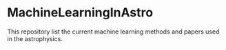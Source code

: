 # MachineLearningInAstro
This repository list the current machine learning methods and papers used in the astrophysics.
